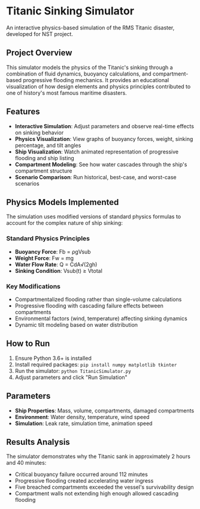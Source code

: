 # Titanic Sinking Simulator

An interactive physics-based simulation of the RMS Titanic disaster, developed for NST project.

## Project Overview

This simulator models the physics of the Titanic's sinking through a combination of fluid dynamics, buoyancy calculations, and compartment-based progressive flooding mechanics. It provides an educational visualization of how design elements and physics principles contributed to one of history's most famous maritime disasters.

## Features

- **Interactive Simulation**: Adjust parameters and observe real-time effects on sinking behavior
- **Physics Visualization**: View graphs of buoyancy forces, weight, sinking percentage, and tilt angles
- **Ship Visualization**: Watch animated representation of progressive flooding and ship listing
- **Compartment Modeling**: See how water cascades through the ship's compartment structure
- **Scenario Comparison**: Run historical, best-case, and worst-case scenarios

## Physics Models Implemented

The simulation uses modified versions of standard physics formulas to account for the complex nature of ship sinking:

### Standard Physics Principles
- **Buoyancy Force**: Fb = ρgVsub
- **Weight Force**: Fw = mg  
- **Water Flow Rate**: Q = CdA√(2gh)
- **Sinking Condition**: Vsub(t) ≥ Vtotal

### Key Modifications
- Compartmentalized flooding rather than single-volume calculations
- Progressive flooding with cascading failure effects between compartments
- Environmental factors (wind, temperature) affecting sinking dynamics
- Dynamic tilt modeling based on water distribution

## How to Run

1. Ensure Python 3.6+ is installed
2. Install required packages: `pip install numpy matplotlib tkinter`
3. Run the simulator: `python TitanicSimulator.py`
4. Adjust parameters and click "Run Simulation"

## Parameters

- **Ship Properties**: Mass, volume, compartments, damaged compartments
- **Environment**: Water density, temperature, wind speed
- **Simulation**: Leak rate, simulation time, animation speed

## Results Analysis

The simulator demonstrates why the Titanic sank in approximately 2 hours and 40 minutes:
- Critical buoyancy failure occurred around 112 minutes
- Progressive flooding created accelerating water ingress
- Five breached compartments exceeded the vessel's survivability design
- Compartment walls not extending high enough allowed cascading flooding

